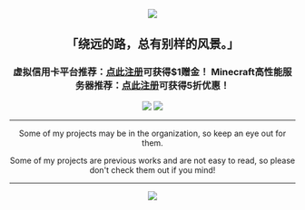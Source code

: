 <p align="center">
  <img src="image.png" />
</p>
<h2 align="center">
  「绕远的路，总有别样的风景。」
</h2>
<h3 align="center">
  虚拟信用卡平台推荐：<a href="https://github.com/TianmuTNT/awesome-digital-lifestyle/blob/main/credit-and-ai.md" target="_blank">点此注册</a>可获得$1赠金！
  Minecraft高性能服务器推荐：<a href="https://github.com/TianmuTNT/awesome-digital-lifestyle/blob/main/cloud-and-vps.md" target="_blank">点此注册</a>可获得5折优惠！
</h3>
<p align="center">
  <img src="https://rms.astrarails.org/api?username=TianmuTNT&show_icons=true" />
  <img src="https://rms.astrarails.org/api/top-langs/?username=TianmuTNT&layout=compact&size_weight=0.5&count_weight=0.5" />
</p>
<hr />
<p align="center">
  Some of my projects may be in the organization, so keep an eye out for them.
</p>
<p align="center">
  Some of my projects are previous works and are not easy to read, so please don't check them out if you mind!
</p>
<hr />
<p align="center">
  <a href="https://space.bilibili.com/1674232182" target="_blank">
    <img src="https://img.shields.io/badge/BiliBili-%40天沐TNT-fb7299?style=flat&logo=bilibili&logoColor=%23fb7299" />
  </a>
</p>
